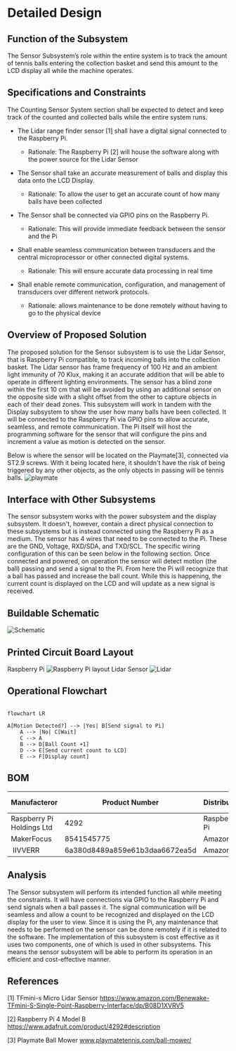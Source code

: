 # Detailed Design

## Function of the Subsystem
The Sensor Subsystem’s role within the entire system is to track the amount of tennis balls entering the collection basket and send this amount to the LCD display all while the machine operates. 

## Specifications and Constraints
The Counting Sensor System section shall be expected to detect and keep track of the counted and collected balls while the entire system runs. 
- The Lidar range finder sensor [1] shall have a digital signal connected to the Raspberry Pi. 

    - Rationale: The Raspberry Pi [2] will house the software along with the power source for the Lidar Sensor 

- The Sensor shall take an accurate measurement of balls and display this data onto the LCD Display. 

    - Rationale: To allow the user to get an accurate count of how many balls have been collected 

- The Sensor shall be connected via GPIO pins on the Raspberry Pi. 

    - Rationale: This will provide immediate feedback between the sensor and the Pi 

- Shall enable seamless communication between transducers and the central microprocessor or other connected digital systems. 

    - Rationale: This will ensure accurate data processing in real time 

- Shall enable remote communication, configuration, and management of transducers over different network protocols. 

    - Rationale: allows maintenance to be done remotely without having to go to the physical device 

## Overview of Proposed Solution

The proposed solution for the Sensor subsystem is to use the Lidar Sensor, that is Raspberry Pi compatible, to track incoming balls into the collection basket. The Lidar sensor has frame frequency of 100 Hz and an ambient light immunity of 70 Klux, making it an accurate addition that will be able to operate in different lighting environments. The sensor has a blind zone within the first 10 cm that will be avoided by using an additional sensor on the opposite side with a slight offset from the other to capture objects in each of their dead zones. This subsystem will work in tandem with the Display subsystem to show the user how many balls have been collected. It will be connected to the Raspberry Pi via GPIO pins to allow accurate, seamless, and remote communication. The Pi itself will host the programming software for the sensor that will configure the pins and increment a value as motion is detected on the sensor. 

Below is where the sensor will be located on the Playmate[3], connected via ST2.9 screws. With it being located here, it shouldn't have the risk of being triggered by any other objects, as the only objects in passing will be tennis balls.
![playmate](playmate.png)


## Interface with Other Subsystems

The sensor subsystem works with the power subsystem and the display subsystem. It doesn't, however, contain a direct physical connection to these subsystems but is instead connected using the Raspberry Pi as a medium. The sensor has 4 wires that need to be connected to the Pi. These are the GND, Voltage, RXD/SDA, and TXD/SCL. The specific wiring configuration of this can be seen below in the following section. Once connected and powered, on operation the sensor will detect motion (the ball) passing and send a signal to the Pi. From here the Pi will recognize that a ball has passed and increase the ball count. While this is happening, the current count is displayed on the LCD and will update as a new signal is received. 



## Buildable Schematic 

![Schematic](schematic.png)

## Printed Circuit Board Layout

Raspberry Pi
![Raspberry Pi layout](raspberry-pi-4b-board-layout-top-view.png)
Lidar Sensor
![Lidar](Lidar.jpg)


## Operational Flowchart

```mermaid

flowchart LR

A[Motion Detected?] --> |Yes| B[Send signal to Pi]
    A --> |No| C[Wait]
    C --> A
    B --> D[Ball Count +1]
    D --> E[Send current count to LCD]
    E --> F[Display count]

```
## BOM

| Manufacteror | Product Number | Distributor | Distributor Part number | Quantity | Price | Purchase Link |
|--------------|----------------|-------------|-------------------------|----------|-------|---------------|
| Raspberry Pi Holdings Ltd | 4292 | Raspberry Pi | 4292 | 1 | $45 | [link](https://www.adafruit.com/product/4292?src=raspberrypi) |
| MakerFocus | 8541545775 | Amazon | 8541545775 | 2 | $85.98 | [link](https://www.amazon.com/MakerFocus-Single-Point-Ranging-Pixhawk-Compatible/dp/B075V5TZRY)|
|‎ IIVVERR | 6a380d8489a859e61b3daa6672ea5d | Amazon | 6a380d8489a859e61b3daa6672ea5d | 50 | $6.50 | [link](https://www.amazon.com/IIVVERR-ST2-2-2-9-3-5-3-9-4-2-4-8-self-Tapping-Screws-Stainless/dp/B0DGXX1KVX/ref=sr_1_1?crid=1UJ6DZOI0BW9Y&dib=eyJ2IjoiMSJ9.8s75-b684CVmbyvM54fdPwJ9pGoxfpTr5EKv7AarnRXSC5K5lKNLrq7cdCqkL_adi8zxkOTtGpUP6dqbCbvWsKd8nXLX4tE-Nz_wJzJ2QYAriAWhNA3hqPIfK69MP6pSQlnSs8Xq_8yY0vL7Y7KOzV_C6vSPiShyA172LFyus-NMQSaH21Y4ev13u28HwyqfaGTzAHymCLpXtvOvOaeKVBkR3XhE508le3fnwV0tZKY1nHcYMcvdx2EjO9hNC0-fcJKTNtPljhzHKeTCDVueiMi15cHq7r069ku_WTqaoLw.vuRCfqEmREvj4VTijgvc74aX6S8HFid8kWjhuWvMvWw&dib_tag=se&keywords=ST2.9%2Bscrew&qid=1733941531&s=hi&sprefix=st2.9%2Bscrew%2Ctools%2C91&sr=1-1&th=1)|

## Analysis

The Sensor subsystem will perform its intended function all while meeting the constraints. It will have connections via GPIO to the Raspberry Pi and send signals when a ball passes it. The signal communication will be seamless and allow a count to be recognized and displayed on the LCD display for the user to view. Since it is using the Pi, any maintenance that needs to be performed on the sensor can be done remotely if it is related to the software. The implementation of this subsystem is cost effective as it uses two components, one of which is used in other subsystems. This means the sensor subsystem will be able to perform its operation in an efficient and cost-effective manner. 

## References

[1] TFmini-s Micro Lidar Sensor https://www.amazon.com/Benewake-TFmini-S-Single-Point-Raspberry-Interface/dp/B08D1XVRV5

[2] Raspberry Pi 4 Model B https://www.adafruit.com/product/4292#description

[3] Playmate Ball Mower www.playmatetennis.com/ball-mower/

